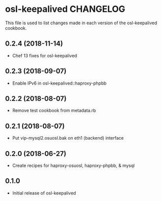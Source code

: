 osl-keepalived CHANGELOG
========================
This file is used to list changes made in each version of the
osl-keepalived cookbook.

0.2.4 (2018-11-14)
------------------
- Chef 13 fixes for osl-keepalived

0.2.3 (2018-09-07)
------------------
- Enable IPv6 in osl-keepalived::haproxy-phpbb

0.2.2 (2018-08-07)
------------------
- Remove test cookbook from metadata.rb

0.2.1 (2018-08-07)
------------------
- Put vip-mysql2.osuosl.bak on eth1 (backend) interface

0.2.0 (2018-06-27)
------------------
- Create recipes for haproxy-osuosl, haproxy-phpbb, & mysql

0.1.0
-----
- Initial release of osl-keepalived

